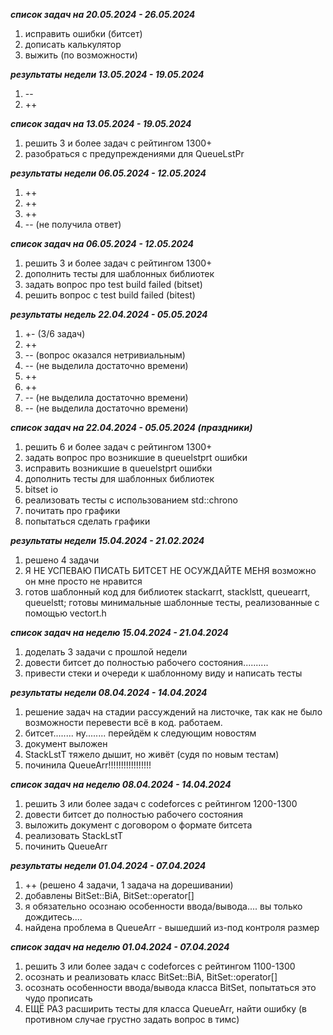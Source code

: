 _____список задач на 20.05.2024 - 26.05.2024_____
1) исправить ошибки (битсет)
2) дописать калькулятор
3) выжить (по возможности)



_____результаты недели 13.05.2024 - 19.05.2024_____
1) --
2) ++



_____список задач на 13.05.2024 - 19.05.2024_____

1) решить 3 и более задач с рейтингом 1300+
2) разобраться с предупреждениями для QueueLstPr



_____результаты недели 06.05.2024 - 12.05.2024_____

1) ++
2) ++
3) ++
4) -- (не получила ответ)



_____список задач на 06.05.2024 - 12.05.2024_____

1) решить 3 и более задач с рейтингом 1300+
2) дополнить тесты для шаблонных библиотек
3) задать вопрос про test build failed (bitset)
4) решить вопрос с test build failed (bitest)


_____результаты недель 22.04.2024 - 05.05.2024_____

1) +- (3/6 задач)
2) ++
3) -- (вопрос оказался нетривиальным)
4) -- (не выделила достаточно времени)
5) ++
6) ++
7) -- (не выделила достаточно времени)
8) -- (не выделила достаточно времени)


_____список задач на 22.04.2024 - 05.05.2024 (праздники)_____

1) решить 6 и более задач с рейтингом 1300+
2) задать вопрос про возникшие в queuelstprt ошибки
3) исправить возникшие в queuelstprt ошибки
4) дополнить тесты для шаблонных библиотек
5) bitset io
6) реализовать тесты с использованием std::chrono
7) почитать про графики
8) попытаться сделать графики


_____результаты недели 15.04.2024 - 21.02.2024_____

1) решено 4 задачи
2) Я НЕ УСПЕВАЮ ПИСАТЬ БИТСЕТ НЕ ОСУЖДАЙТЕ МЕНЯ возможно он мне просто не нравится
3) готов шаблонный код для библиотек stackarrt, stacklstt, queuearrt, queuelstt; готовы минимальные шаблонные тесты, реализованные с помощью vectort.h


_____список задач на неделю 15.04.2024 - 21.04.2024_____

1) доделать 3 задачи с прошлой недели
2) довести битсет до полностью рабочего состояния..........
3) привести стеки и очереди к шаблонному виду и написать тесты


_____результаты недели 08.04.2024 - 14.04.2024_____

1) решение задач на стадии рассуждений на листочке, так как не было возможности перевести всё в код. работаем.
2) битсет........ ну........ перейдём к следующим новостям
3) документ выложен
4) StackLstT тяжело дышит, но живёт (судя по новым тестам)
5) починила QueueArr!!!!!!!!!!!!!!!!!


_____список задач на неделю 08.04.2024 - 14.04.2024_____

1) решить 3 или более задач с codeforces с рейтингом 1200-1300
2) довести битсет до полностью рабочего состояния
3) выложить документ с договором о формате битсета
4) реализовать StackLstT
5) починить QueueArr


_____результаты недели 01.04.2024 - 07.04.2024_____

1) ++ (решено 4 задачи, 1 задача на дорешивании)
2) добавлены BitSet::BiA, BitSet::operator[]
3) я обязательно осознаю особенности ввода/вывода.... вы только дождитесь....
4) найдена проблема в QueueArr - вышедший из-под контроля размер


_____список задач на неделю 01.04.2024 - 07.04.2024_____

1) решить 3 или более задач с codeforces с рейтингом 1100-1300
2) осознать и реализовать класс BitSet::BiA, BitSet::operator[]
3) осознать особенности ввода/вывода класса BitSet, попытаться это чудо прописать
4) ЕЩЁ РАЗ расширить тесты для класса QueueArr, найти ошибку (в противном случае грустно задать вопрос в тимс)

